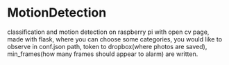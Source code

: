 # MotionDetection
classification and motion detection on raspberry pi with open cv
page, made with flask, where you can choose some categories, you would like to observe
in conf.json path, token to dropbox(where photos are saved), min_frames(how many frames should appear to alarm) are written.

